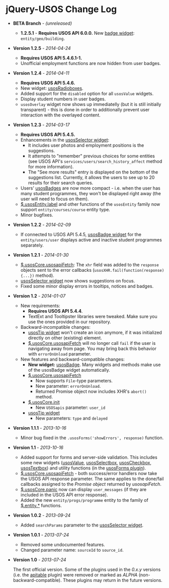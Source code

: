 jQuery-USOS Change Log
======================

  * **BETA Branch** - *(unreleased)*

    * **1.2.5.1** - **Requires USOS API 6.0.0.**
      New [badge widget](api/widget.badge.md): `entity/geo/building`.

  * **Version 1.2.5** - *2014-04-24*

    * **Requires USOS API 5.4.6.1-1.**
    * Unofficial employment functions are now hidden from user badges.

  * **Version 1.2.4** - *2014-04-11*

    * **Requires USOS API 5.4.6.**
    * New widget: [usosRadioboxes](api/widget.radioboxes.md).
    * Added support for the `disabled` option for all `usosValue` widgets.
    * Display student numbers in user badges.
    * `usosOverlay` widget now shows up immediatelly (but it is still
      initially transparent) - this is done in order to additionally
      prevent user interaction with the overlayed content.

  * **Version 1.2.3** - *2014-03-17*

    * **Requires USOS API 5.4.5.**
    * Enhancements in the [usosSelector widget](api/widget.selector.md):
      * It includes user photos and employment positions is the suggestions.
      * It attempts to "remember" previous choices for some entities
        (see USOS API's `services/users/search_history_affect` method for more
        information).
      * The "See more results" entry is displayed on the bottom of the
        suggestions list. Currently, it allows the users to see up to 20
        results for their search queries.
    * Users' [usosBadges](api/widget.badge.md) are now more compact - i.e. when
      the user has many student programmes, they won't be displayed right away
      (the user will need to focus on them).
    * [$.usosEntity.label](api/entity.label.md) and other functions of the
      `usosEntity` family now support `entity/courses/course` entity type.
    * Minor bugfixes.

  * **Version 1.2.2** - *2014-02-09*

    * If connected to USOS API 5.4.5, [usosBadge widget](api/widget.badge.md) for
      the `entity/users/user` displays active and inactive student programmes
      separately.
 
  * **Version 1.2.1** - *2014-01-30*

    * [$.usosCore.usosapiFetch](api/core.usosapiFetch.md): The `xhr` field was
      added to the `response` objects sent to the error callbacks
      (`usosXHR.fail(function(response) {...})` method).
    * [usosSelector widget](api/widget.selector.md) now shows suggestions on
      focus.
    * Fixed some minor display errors in tooltips, notices and badges.

  * **Version 1.2** - *2014-01-07*

    * New requirements:
      * **Requires USOS API 5.4.4**.
      * TextExt and Tooltipster libraries were tweaked. Make sure you use the
        ones provided in our repository.
    * Backward-incompatible changes:
      * [usosTip widget](api/widget.tip.md) won't create an icon anymore, if
        it was initialized directly on other (existing) element.
      * [$.usosCore.usosapiFetch](api/core.usosapiFetch.md) will no longer call
        `fail` if the user is navigating away from page. You may bring back this
        behavior with `errorOnUnload` parameter.
    * New features and backward-compatible changes:
      * **New widget:** [usosBadge](api/widget.badge.md). Many widgets and 
        methods make use of the usosBadge widget automatically.
      * [$.usosCore.usosapiFetch](api/core.usosapiFetch.md)
         * Now supports `File`-type parameters.
         * New parameter: `errorOnUnload`.
         * Returned Promise object now includes XHR's `abort()` method.
      * [$.usosCore.init](api/core.init.md)
         * New `USOSapis` parameter: `user_id`
      * [usosTip widget](api/widget.tip.md)
         * New parameters: `type` and `delayed`

  * **Version 1.1.1** - *2013-10-16*

    * Minor bug fixed in the `.usosForms('showErrors', response)` function.

  * **Version 1.1** - *2013-10-16*
  
    * Added support for forms and server-side validation.
      This includes some new widgets
      ([usosValue](api/widget.value.md),
      [usosSelectbox](api/widget.selectbox.md),
      [usosCheckbox](api/widget.checkbox.md),
      [usosTextbox](api/widget.textbox.md))
      and utility functions (in the [usosForms plugin](api/forms.md)).
    * [$.usosCore.usosapiFetch](api/core.usosapiFetch.md) - both success/error
      handlers now take the USOS API response parameter. The same applies to
      the done/fail callbacks assigned to the *Promise object* returned by
      *usosapiFetch*.
    * [$.usosCore.panic](api/core.panic.md) now can display `user_messages`
      (if they are included in the USOS API error response).
    * Added the new `entity/progs/programme` entity to the family of
      [$.entity.*](api/entity.label.md) functions.

  * **Version 1.0.2** - *2013-09-24*
  
    * Added `searchParams` parameter to the
      [usosSelector widget](api/widget.selector.md).

  * **Version 1.0.1** - *2013-07-24*

    * Removed some undocumented features.
    * Changed parameter name: `sourceId` to `source_id`.

  * **Version 1.0** - *2013-07-24*

    The first official version. Some of the plugins used in the *0.x.y*
    versions (i.e. the [apitable](http://i.imgur.com/hngxh9J.png) plugin) were
    removed or marked as *ALPHA* (non-backward-compatible). These plugins may
    return in the future versions.

